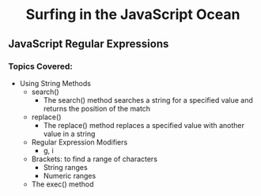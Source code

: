 <h1 align= "center">Surfing in the JavaScript Ocean</h1>

## JavaScript Regular Expressions

### Topics Covered:

- Using String Methods
  - search()
    - The search() method searches a string for a specified value and returns the position of the match
  - replace()
    - The replace() method replaces a specified value with another value in a string
  - Regular Expression Modifiers
    - g, i
  - Brackets: to find a range of characters
    - String ranges
    - Numeric ranges
  - The exec() method
